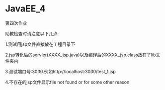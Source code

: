 # JavaEE_4
第四次作业

助教检查时请注意以下几点:

1.测试用jsp文件直接放在工程目录下

2.jsp转化后的servler(XXXX_jsp.java)以及编译后的XXXX_jsp.class放在了lib文件夹内

3.测试端口号:3030.例如http://localhost:3030/test_1.jsp

4.不存在的jsp文件显示file not found or for some other reason.
